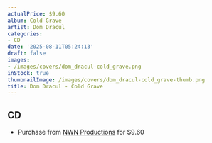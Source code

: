 ```yaml
---
actualPrice: $9.60
album: Cold Grave
artist: Dom Dracul
categories:
- CD
date: '2025-08-11T05:24:13'
draft: false
images:
- /images/covers/dom_dracul-cold_grave.png
inStock: true
thumbnailImage: /images/covers/dom_dracul-cold_grave-thumb.png
title: Dom Dracul - Cold Grave
---
```


## CD
* Purchase from [NWN Productions](http://shop.nwnprod.com/index.php?route=product/product&path=93&product_id=30583&sort=pd.name&order=ASC) for $9.60
